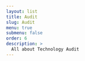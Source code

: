 ```yaml
---
layout: list
title: Audit
slug: Audit
menu: true
submenu: false
order: 6
description: >
  All about Technology Audit
---
```

